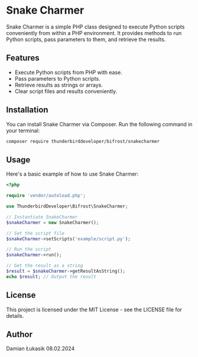 # Snake Charmer

Snake Charmer is a simple PHP class designed to execute Python scripts conveniently from within a PHP environment. It provides methods to run Python scripts, pass parameters to them, and retrieve the results.

## Features

- Execute Python scripts from PHP with ease.
- Pass parameters to Python scripts.
- Retrieve results as strings or arrays.
- Clear script files and results conveniently.

## Installation

You can install Snake Charmer via Composer. Run the following command in your terminal:

```bash
composer require thunderbirddeveloper/bifrost/snakecharmer
```

## Usage

Here's a basic example of how to use Snake Charmer:

```php
<?php

require 'vendor/autoload.php'; 

use ThunderbirdDeveloper\Bifrost\SnakeCharmer;

// Instantiate SnakeCharmer
$snakeCharmer = new SnakeCharmer();

// Set the script file
$snakeCharmer->setScripts('example/script.py');

// Run the script
$snakeCharmer->run();

// Get the result as a string
$result = $snakeCharmer->getResultAsString();
echo $result; // Output the result
```

## License

This project is licensed under the MIT License - see the LICENSE file for details.

## Author

Damian Łukasik 08.02.2024